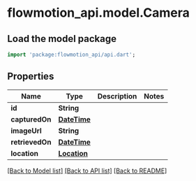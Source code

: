 # flowmotion_api.model.Camera

## Load the model package
```dart
import 'package:flowmotion_api/api.dart';
```

## Properties
Name | Type | Description | Notes
------------ | ------------- | ------------- | -------------
**id** | **String** |  | 
**capturedOn** | [**DateTime**](DateTime.md) |  | 
**imageUrl** | **String** |  | 
**retrievedOn** | [**DateTime**](DateTime.md) |  | 
**location** | [**Location**](Location.md) |  | 

[[Back to Model list]](../README.md#documentation-for-models) [[Back to API list]](../README.md#documentation-for-api-endpoints) [[Back to README]](../README.md)


